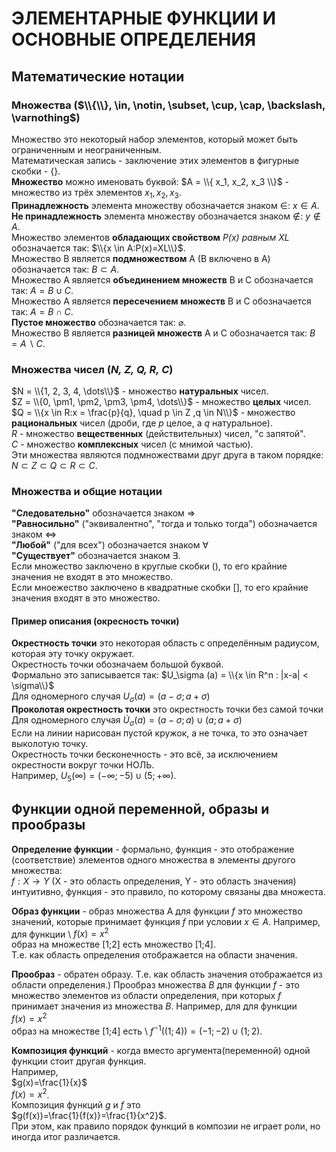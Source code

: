 # ЭЛЕМЕНТАРНЫЕ ФУНКЦИИ И ОСНОВНЫЕ ОПРЕДЕЛЕНИЯ

## Математические нотации
### Множества  ($\\{\\}, \in, \notin, \subset, \cup, \cap, \backslash, \varnothing$)
Множество это некоторый набор элементов, который может быть ограниченным и неограниченным.\
Математическая запись - заключение этих элементов в фигурные скобки - {}.\
**Множество** можно именовать буквой: $A = \\{ x_1, x_2, x_3 \\}$ - множество из трёх элементов $x_1, x_2, x_3$.\
**Принадлежность** элемента множеству обозначается знаком $\in$: $x \in A$.\
**Не принадлежность** элемента множеству обозначается знаком $\notin$: $y \notin A$. \
Множество элементов **обладающих свойством** *P(x) равным XL* обозначается так: $\\{x \in A:P(x)=XL\\}$.\
Множество В является **подмножеством** А (В включено в А) обозначается так: $B \subset A$.\
Множество А является **объединением множеств** В и С обозначается так: $A = B \cup C$.\
Множество А является **пересечением множеств** В и С обозначается так: $A = B \cap C$.\
**Пустое множество** обозначается так: $\varnothing$.\
Множество В является **разницей множеств** А и С обозначается так: $B = A \backslash C$. 

### Множества чисел (*N, Z, Q, R, C*)
$N = \\{1, 2, 3, 4, \dots\\}$ - множество **натуральных** чисел.\
$Z = \\{0, \pm1, \pm2, \pm3, \pm4, \dots\\}$ - множество **целых** чисел.\
$Q = \\{x \in R:x = \frac{p}{q}, \quad p \in Z ,q \in N\\}$ - множество **рациональных** чисел (дроби, где *p* целое, а *q* натуральное).\
$R$ - множество **вещественных** (действительных) чисел, "с запятой".\
$C$ - множество **комплексных** чисел (с мнимой частью).\
Эти множества являются подмножествами друг друга в таком порядке: $N \subset Z \subset Q \subset R \subset C$.

### Множества и общие нотации
**"Следовательно"** обозначается знаком $\Rightarrow$\
**"Равносильно"** ("эквивалентно", "тогда и только тогда") обозначается знаком $\Leftrightarrow$\
**"Любой"** ("для всех") обозначается знаком $\forall$\
**"Существует"** обозначается знаком $\exists$.\
Если множество заключено в круглые скобки (), то его крайние значения не входят в это множество.\
Если мноежество заключено в квадратные скобки [], то его крайние значения входят в это множество.

#### Пример описания (окресность точки)
**Окрестность точки** это некоторая область с определённым радиусом, которая эту точку окружает.\
Окрестность точки обозначаем большой буквой.\
Формально это записывается так: $U_\sigma (a) = \\{x \in R^n : |x-a| < \sigma\\}$\
Для одномерного случая $U_\sigma (a) = (a - \sigma ; a + \sigma)$\
**Проколотая окрестность точки** это окрестность точки без самой точки\
Для одномерного случая $\dot{U}_\sigma (a) = (a - \sigma ; a) \cup (a; a + \sigma)$\
Если на линии нарисован пустой кружок, а не точка, то это означает выколотую точку.\
Окрестность точки бесконечность - это всё, за исключением окрестности вокруг точки НОЛЬ.\
Например, $U_5 (\infty) = (-\infty ; -5) \cup (5 ; +\infty)$.

## Функции одной переменной, образы и прообразы
**Определение функции** - формально, функция - это отображение (соответствие) элементов одного множества в элементы другого множества:\
$f : X \to Y$ (X - это область определения, Y - это область значения)\
интуитивно, функция - это правило, по которому связаны два множеста.

**Образ функции** - образ множества A для функции *f* это множество значений, которые принимает функция *f*  при условии $x \in A$.
Например, для функции \ 
$f ( x ) = x^2$ \
образ на множестве [1;2] есть множество [1;4]. \
Т.е. как область определения отображается на области значения.

**Прообраз** - обратен образу. Т.е. как область значения отображается из области определения.)
Прообраз множества *B* для функции *f* - это множество элементов из области определения, при которых *f* принимает значения из множества *B*.
Например, для для функции \
$f ( x ) = x^2$ \
образ на множестве [1;4] есть \ 
$f^{-1} ((1;4)) = (-1;-2) \cup (1;2)$.

**Композиция функций** - когда вместо аргумента(переменной) одной функции стоит другая функция. \
Например, \
$g(x)=\frac{1}{x}$ \
$f(x)=x^2$. \
Композиция функций *g* и *f* это \
$g(f(x))=\frac{1}{f(x)}=\frac{1}{x^2}$. \
При этом, как правило порядок функций в композии не играет роли, но иногда итог различается.
